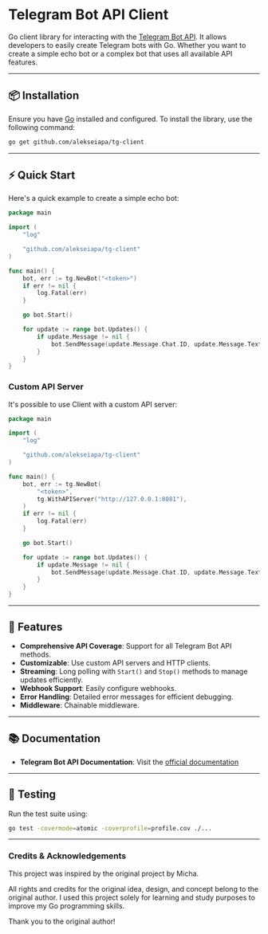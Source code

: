 # Telegram Bot API Client 

Go client library for interacting with the [Telegram Bot API](https://core.telegram.org/bots/api). It allows developers to easily create Telegram bots with Go. Whether you want to create a simple echo bot or a complex bot that uses all available API features.

---

## 📦 Installation

Ensure you have [Go](https://golang.org) installed and configured. To install the library, use the following command:

```bash
go get github.com/alekseiapa/tg-client
```

---

## ⚡️ Quick Start

Here's a quick example to create a simple echo bot:

```go
package main

import (
    "log"

    "github.com/alekseiapa/tg-client"
)

func main() {
    bot, err := tg.NewBot("<token>")
    if err != nil {
        log.Fatal(err)
    }

    go bot.Start()

    for update := range bot.Updates() {
        if update.Message != nil {
            bot.SendMessage(update.Message.Chat.ID, update.Message.Text, nil)
        }
    }
}
```

### Custom API Server

It's possible to use Client with a custom API server:

```go
package main

import (
    "log"

    "github.com/alekseiapa/tg-client"
)

func main() {
    bot, err := tg.NewBot(
        "<token>",
        tg.WithAPIServer("http://127.0.0.1:8081"),
    )
    if err != nil {
        log.Fatal(err)
    }

    go bot.Start()

    for update := range bot.Updates() {
        if update.Message != nil {
            bot.SendMessage(update.Message.Chat.ID, update.Message.Text, nil)
        }
    }
}
```

---

## 🌟 Features

- **Comprehensive API Coverage**: Support for all Telegram Bot API methods.
- **Customizable**: Use custom API servers and HTTP clients.
- **Streaming**: Long polling with `Start()` and `Stop()` methods to manage updates efficiently.
- **Webhook Support**: Easily configure webhooks.
- **Error Handling**: Detailed error messages for efficient debugging.
- **Middleware**: Chainable middleware.

---

## 📚 Documentation

- **Telegram Bot API Documentation**: Visit the [official documentation](https://core.telegram.org/bots/api)


---

## 🧪 Testing

Run the test suite using:

```bash
go test -covermode=atomic -coverprofile=profile.cov ./...
```

---


### Credits & Acknowledgements
This project was inspired by the original project by Micha.

All rights and credits for the original idea, design, and concept belong to the original author. I used this project solely for learning and study purposes to improve my Go programming skills.

Thank you to the original author!
